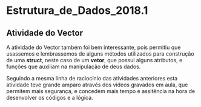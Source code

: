 # Estrutura_de_Dados_2018.1

## Atividade do Vector
A atividade do Vector também foi bem interessante, pois permitiu que usassemos e lembrassemos de alguns métodos utilizados para construção de uma **struct**, neste caso de um **vetor**, que possui alguns atributos, e funções que auxiliam na manipulação de deus dados.

Seguindo a mesma linha de raciocínio das atividades anteriores esta atividade teve grande amparo através dos videos gravados em aula, que permitem mais segurança, e concedem mais tempo e assitência na hora de desenvolver os códigos e a lógica. 
